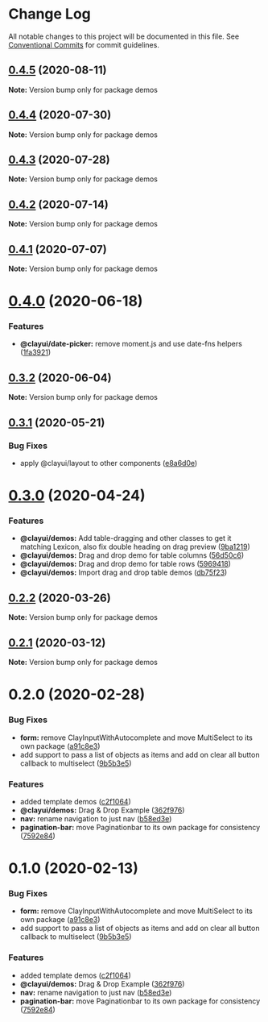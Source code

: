 # Change Log

All notable changes to this project will be documented in this file.
See [Conventional Commits](https://conventionalcommits.org) for commit guidelines.

## [0.4.5](https://github.com/bryceosterhaus/clay/compare/demos@0.4.4...demos@0.4.5) (2020-08-11)

**Note:** Version bump only for package demos

## [0.4.4](https://github.com/bryceosterhaus/clay/compare/demos@0.4.3...demos@0.4.4) (2020-07-30)

**Note:** Version bump only for package demos

## [0.4.3](https://github.com/bryceosterhaus/clay/compare/demos@0.4.2...demos@0.4.3) (2020-07-28)

**Note:** Version bump only for package demos

## [0.4.2](https://github.com/bryceosterhaus/clay/compare/demos@0.4.1...demos@0.4.2) (2020-07-14)

**Note:** Version bump only for package demos

## [0.4.1](https://github.com/bryceosterhaus/clay/compare/demos@0.4.0...demos@0.4.1) (2020-07-07)

**Note:** Version bump only for package demos

# [0.4.0](https://github.com/bryceosterhaus/clay/compare/demos@0.3.2...demos@0.4.0) (2020-06-18)

### Features

-   **@clayui/date-picker:** remove moment.js and use date-fns helpers ([1fa3921](https://github.com/bryceosterhaus/clay/commit/1fa3921))

## [0.3.2](https://github.com/bryceosterhaus/clay/compare/demos@0.3.1...demos@0.3.2) (2020-06-04)

**Note:** Version bump only for package demos

## [0.3.1](https://github.com/bryceosterhaus/clay/compare/demos@0.3.0...demos@0.3.1) (2020-05-21)

### Bug Fixes

-   apply @clayui/layout to other components ([e8a6d0e](https://github.com/bryceosterhaus/clay/commit/e8a6d0e))

# [0.3.0](https://github.com/bryceosterhaus/clay/compare/demos@0.2.2...demos@0.3.0) (2020-04-24)

### Features

-   **@clayui/demos:** Add table-dragging and other classes to get it matching Lexicon, also fix double heading on drag preview ([9ba1219](https://github.com/bryceosterhaus/clay/commit/9ba1219))
-   **@clayui/demos:** Drag and drop demo for table columns ([56d50c6](https://github.com/bryceosterhaus/clay/commit/56d50c6))
-   **@clayui/demos:** Drag and drop demo for table rows ([5969418](https://github.com/bryceosterhaus/clay/commit/5969418))
-   **@clayui/demos:** Import drag and drop table demos ([db75f23](https://github.com/bryceosterhaus/clay/commit/db75f23))

## [0.2.2](https://github.com/liferay/clay/compare/demos@0.2.1...demos@0.2.2) (2020-03-26)

**Note:** Version bump only for package demos

## [0.2.1](https://github.com/liferay/clay/compare/demos@0.2.0...demos@0.2.1) (2020-03-12)

**Note:** Version bump only for package demos

# 0.2.0 (2020-02-28)

### Bug Fixes

-   **form:** remove ClayInputWithAutocomplete and move MultiSelect to its own package ([a91c8e3](https://github.com/liferay/clay/commit/a91c8e3))
-   add support to pass a list of objects as items and add on clear all button callback to multiselect ([9b5b3e5](https://github.com/liferay/clay/commit/9b5b3e5))

### Features

-   added template demos ([c2f1064](https://github.com/liferay/clay/commit/c2f1064))
-   **@clayui/demos:** Drag & Drop Example ([362f976](https://github.com/liferay/clay/commit/362f976))
-   **nav:** rename navigation to just nav ([b58ed3e](https://github.com/liferay/clay/commit/b58ed3e))
-   **pagination-bar:** move Paginationbar to its own package for consistency ([7592e84](https://github.com/liferay/clay/commit/7592e84))

# 0.1.0 (2020-02-13)

### Bug Fixes

-   **form:** remove ClayInputWithAutocomplete and move MultiSelect to its own package ([a91c8e3](https://github.com/liferay/clay/commit/a91c8e3))
-   add support to pass a list of objects as items and add on clear all button callback to multiselect ([9b5b3e5](https://github.com/liferay/clay/commit/9b5b3e5))

### Features

-   added template demos ([c2f1064](https://github.com/liferay/clay/commit/c2f1064))
-   **@clayui/demos:** Drag & Drop Example ([362f976](https://github.com/liferay/clay/commit/362f976))
-   **nav:** rename navigation to just nav ([b58ed3e](https://github.com/liferay/clay/commit/b58ed3e))
-   **pagination-bar:** move Paginationbar to its own package for consistency ([7592e84](https://github.com/liferay/clay/commit/7592e84))
